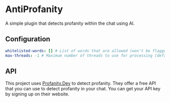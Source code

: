 # AntiProfanity
A simple plugin that detects profanity within the chat using AI.

## Configuration
```yaml
whitelisted-words: [] # List of words that are allowed (won't be flagged)
max-threads: -1 # Maximum number of threads to use for processing (default unlimited)
```

## API
This project uses [Profanity.Dev](https://profanity.dev) to detect profanity. They offer a free API that you can use to detect profanity in your chat. You can get your API key by signing up on their website.